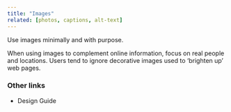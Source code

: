 ```yaml
---
title: "Images"
related: [photos, captions, alt-text]
---
```


Use images minimally and with purpose.

When using images to complement online information, focus on real people and locations. Users tend to ignore decorative images used to ‘brighten up’ web pages.

### Other links

- Design Guide
